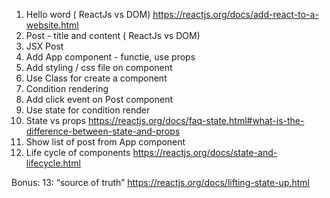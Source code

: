 1. Hello word ( ReactJs vs DOM) https://reactjs.org/docs/add-react-to-a-website.html
2. Post - title and content ( ReactJs vs DOM)
3. JSX Post
4. Add App component - functie, use props
5. Add styling / css file on component
6. Use Class for create a component
7. Condition rendering
8. Add click event on Post component
9. Use state for condition render
10. State vs props https://reactjs.org/docs/faq-state.html#what-is-the-difference-between-state-and-props
11. Show list of post from App component
12. Life cycle of components https://reactjs.org/docs/state-and-lifecycle.html

Bonus:
13: “source of truth” https://reactjs.org/docs/lifting-state-up.html 